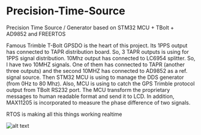 # Precision-Time-Source
Precision Time Source / Generator based on STM32 MCU + TBolt + AD9852 and FREERTOS


Famous Trimble T-Bolt GPSDO is the heart of this project. Its 1PPS output has connected to TAPR distribution board. So, 3 TAPR outputs is using for 1PPS signal distribution. 10Mhz output has connected to LC6954 splitter. So, I have two 10MHZ signals. One of them has connected to TAPR (another three outputs) and the second 10MHZ has connected to AD9852 as a ref. signal source. Then STM32 MCU is using to manage the DDS generator (from 0Hz to 80 Mhz). Also, MCU is using to catch the GPS Trimble protocol output from TBolt RS232 port. The MCU transform the proprietary messages to human readable format and send it to LCD. In addition, MAX11205 is incorporated to measure the phase difference of two signals.

RTOS is making all this things working realtime

![alt text](https://raw.githubusercontent.com/phonophob/Precision-Time-Source/IMG_20180221_132516701.jpg)
